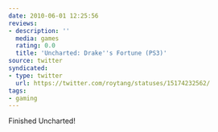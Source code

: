 ```yaml
---
date: 2010-06-01 12:25:56
reviews:
- description: ''
  media: games
  rating: 0.0
  title: 'Uncharted: Drake''s Fortune (PS3)'
source: twitter
syndicated:
- type: twitter
  url: https://twitter.com/roytang/statuses/15174232562/
tags:
- gaming
---
```


Finished Uncharted!